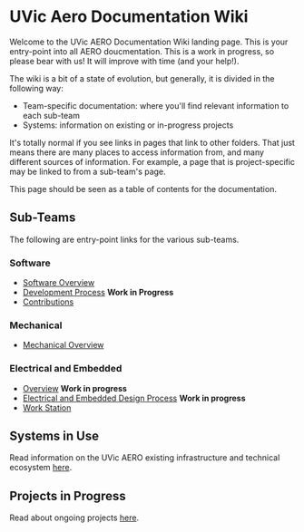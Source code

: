 # UVic Aero Documentation Wiki

Welcome to the UVic AERO Documentation Wiki landing page. This is your entry-point into all AERO doucmentation.
This is a work in progress, so please bear with us! It will improve with time (and your help!).

The wiki is a bit of a state of evolution, but generally, it is divided in the following way:
* Team-specific documentation: where you'll find relevant information to each sub-team
* Systems: information on existing or in-progress projects

It's totally normal if you see links in pages that link to other folders. That just means there are many places to access information from, and many different sources of information. For example, a page that is project-specific may be linked to from a sub-team's page.

This page should be seen as a table of contents for the documentation.

## Sub-Teams
The following are entry-point links for the various sub-teams.

### Software
* [Software Overview](software/overview.md)
* [Development Process]() __Work in Progress__
* [Contributions](software/contributions.md)

### Mechanical
* [Mechanical Overview](mechanical/overview.md)

### Electrical and Embedded
* [Overview](elec_embed/overview.md) __Work in progress__
* [Electrical and Embedded Design Process](elec_embed/design_process.md) __Work in progress__
* [Work Station](elec_embed/workstation.md)

## Systems in Use
Read information on the UVic AERO existing infrastructure and technical ecosystem [here](systems/systems.md).

## Projects in Progress
Read about ongoing projects [here](systems/projects_in_progress.md).
